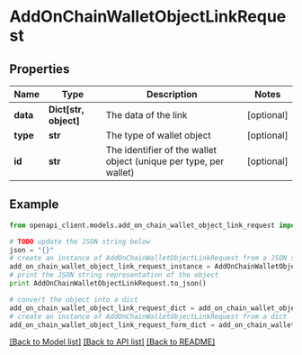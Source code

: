 # AddOnChainWalletObjectLinkRequest


## Properties
Name | Type | Description | Notes
------------ | ------------- | ------------- | -------------
**data** | **Dict[str, object]** | The data of the link | [optional] 
**type** | **str** | The type of wallet object | [optional] 
**id** | **str** | The identifier of the wallet object (unique per type, per wallet) | [optional] 

## Example

```python
from openapi_client.models.add_on_chain_wallet_object_link_request import AddOnChainWalletObjectLinkRequest

# TODO update the JSON string below
json = "{}"
# create an instance of AddOnChainWalletObjectLinkRequest from a JSON string
add_on_chain_wallet_object_link_request_instance = AddOnChainWalletObjectLinkRequest.from_json(json)
# print the JSON string representation of the object
print AddOnChainWalletObjectLinkRequest.to_json()

# convert the object into a dict
add_on_chain_wallet_object_link_request_dict = add_on_chain_wallet_object_link_request_instance.to_dict()
# create an instance of AddOnChainWalletObjectLinkRequest from a dict
add_on_chain_wallet_object_link_request_form_dict = add_on_chain_wallet_object_link_request.from_dict(add_on_chain_wallet_object_link_request_dict)
```
[[Back to Model list]](../README.md#documentation-for-models) [[Back to API list]](../README.md#documentation-for-api-endpoints) [[Back to README]](../README.md)


